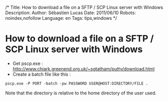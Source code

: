 /*
Title: How to download a file on a SFTP / SCP Linux server with Windows
Description: 
Author: Sébastien Lucas
Date: 2011/06/10
Robots: noindex,nofollow
Language: en
Tags: tips,windows
*/
# How to download a file on a SFTP / SCP Linux server with Windows

*	Get pscp.exe : http://www.chiark.greenend.org.uk/~sgtatham/putty/download.html
*	Create a batch file like this :

```
pscp.exe -P PORT -batch -pw PASSWORD USER@HOST:DIRECTORY/FILE .
```

Note that the directory is relative to the home directory of the user used.






